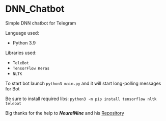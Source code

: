 # DNN_Chatbot
Simple DNN chatbot for Telegram

Language used:
- Python 3.9

Libraries used:
- `TeleBot`
- `TensorFlow Keras`
- `NLTK`

To start bot launch `python3 main.py` and it will start long-polling messages for Bot

Be sure to install required libs: ```python3 -m pip install tensorflow nltk telebot ```

Big thanks for the help to **_NeuralNine_** and his [Repository](https://github.com/NeuralNine/neuralintents)
